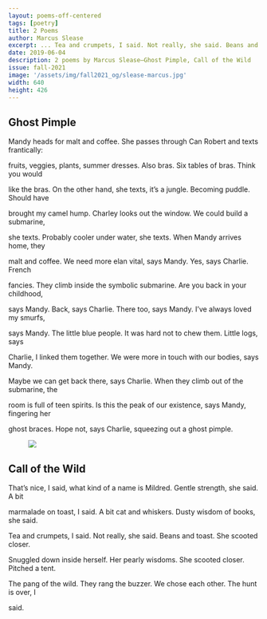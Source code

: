 ```yaml
---
layout: poems-off-centered
tags: [poetry]
title: 2 Poems
author: Marcus Slease
excerpt: ... Tea and crumpets, I said. Not really, she said. Beans and toast. She scooted closer ...
date: 2019-06-04
description: 2 poems by Marcus Slease—Ghost Pimple, Call of the Wild
issue: fall-2021
image: '/assets/img/fall2021_og/slease-marcus.jpg'
width: 640
height: 426
---
```


## Ghost Pimple
<div class="stanza">
<p class="poemline">Mandy heads for malt and coffee. She passes through Can Robert and texts frantically:</p>
<p class="poemline">fruits, veggies, plants, summer dresses. Also bras. Six tables of bras. Think you would</p>
<p class="poemline">like the bras. On the other hand, she texts, it’s a jungle. Becoming puddle. Should have</p>
<p class="poemline">brought my camel hump. Charley looks out the window. We could build a submarine,</p>
<p class="poemline">she texts. Probably cooler under water, she texts. When Mandy arrives home, they</p>
<p class="poemline">malt and coffee. We need more elan vital, says Mandy. Yes, says Charlie. French</p>
<p class="poemline">fancies. They climb inside the symbolic submarine. Are you back in your childhood,</p>
<p class="poemline">says Mandy. Back, says Charlie. There too, says Mandy. I’ve always loved my smurfs,</p>
<p class="poemline">says Mandy. The little blue people. It was hard not to chew them. Little logs, says</p>
<p class="poemline">Charlie, I linked them together. We were more in touch with our bodies, says Mandy.</p>
<p class="poemline">Maybe we can get back there, says Charlie. When they climb out of the submarine, the</p>
<p class="poemline">room is full of teen spirits. Is this the peak of our existence, says Mandy, fingering her</p>
<p class="poemline">ghost braces. Hope not, says Charlie, squeezing out a ghost pimple.</p>
</div>

<figure class="my-5 py-3">
  <img src="{{ '/assets/img/seperator.png' | prepend: site.baseurl }}" class="d-block" style="max-height:15px;" />
</figure>

## Call of the Wild
<div class="stanza">
<p class="poemline">That’s nice, I said, what kind of a name is Mildred. Gentle strength, she said. A bit</p>
<p class="poemline">marmalade on toast, I said. A bit cat and whiskers. Dusty wisdom of books, she said.</p>
<p class="poemline">Tea and crumpets, I said. Not really, she said. Beans and toast. She scooted closer.</p>
<p class="poemline">Snuggled down inside herself. Her pearly wisdoms. She scooted closer. Pitched a tent.</p>
<p class="poemline">The pang of the wild. They rang the buzzer. We chose each other. The hunt is over, I</p>
<p class="poemline">said.</p>
</div>
